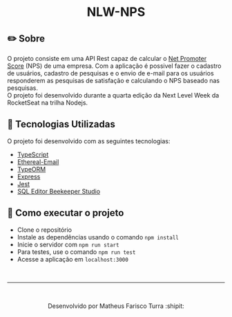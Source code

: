 <h1 align="center">
    NLW-NPS
</h1>


## :pencil2: Sobre
O projeto consiste em uma API Rest capaz de calcular o [Net Promoter Score](https://pt.wikipedia.org/wiki/Net_Promoter_Score) (NPS) de uma empresa.
Com a aplicação é possivel fazer o cadastro de usuários, cadastro de pesquisas e o envio de e-mail para os usuários responderem as pesquisas de satisfação e calculando o NPS baseado nas pesquisas.
<br>
O projeto foi desenvolvido durante a quarta edição da Next Level Week da RocketSeat na trilha Nodejs.

## :rocket: Tecnologias Utilizadas
O projeto foi desenvolvido com as seguintes tecnologias:

- [TypeScript](https://www.typescriptlang.org/)
- [Ethereal-Email](https://ethereal.email/)
- [TypeORM](https://typeorm.io/#/)
- [Express](https://expressjs.com/pt-br/)
- [Jest](https://jestjs.io/)
- [SQL Editor Beekeeper Studio](https://www.beekeeperstudio.io/)

## :electric_plug:	Como executar o projeto
- Clone o repositório
- Instale as dependências usando o comando `npm install`
- Inicie o servidor com `npm run start`
- Para testes, use o comando `npm run test`
- Acesse a aplicação em `localhost:3000`

<br>
<hr>
<br>

<p align="center">
    Desenvolvido por Matheus Farisco Turra :shipit:
</p>